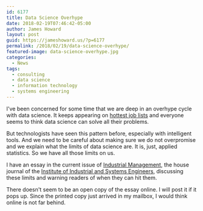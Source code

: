 ```yaml
---
id: 6177
title: Data Science Overhype
date: 2018-02-19T07:46:42-05:00
author: James Howard
layout: post
guid: https://jameshoward.us/?p=6177
permalink: /2018/02/19/data-science-overhype/
featured-image: data-science-overhype.jpg
categories:
  - News
tags:
  - consulting
  - data science
  - information technology
  - systems engineering
--- 
```

I've been concerned for some time that we are deep in an overhype
cycle with data science.  It keeps appearing on [hottest job
lists](https://www.forbes.com/sites/gregoryferenstein/2016/01/20/report-why-data-scientist-is-the-best-job-to-pursue-in-2016/)
and everyone seems to think data science can solve all their problems.

But technologists have seen this pattern before, especially with
intelligent tools.  And we need to be careful about making sure we
do not overpromise and we explain what the limits of data science
are.  It is, just, applied statistics.  So we have all those limits
on us.

I have an essay in the current issue of [Industrial
Management](http://industrialmanagement.epubxp.com/i/935826-jan-feb-2018),
the house journal of the [Institute of Industrial and Systems
Engineers](), discussing these limits and warning readers of when
they can hit them.

There doesn't seem to be an open copy of the essay online.  I will
post it if it pops up.  Since the printed copy just arrived in my
mailbox, I would think online is not far behind.
